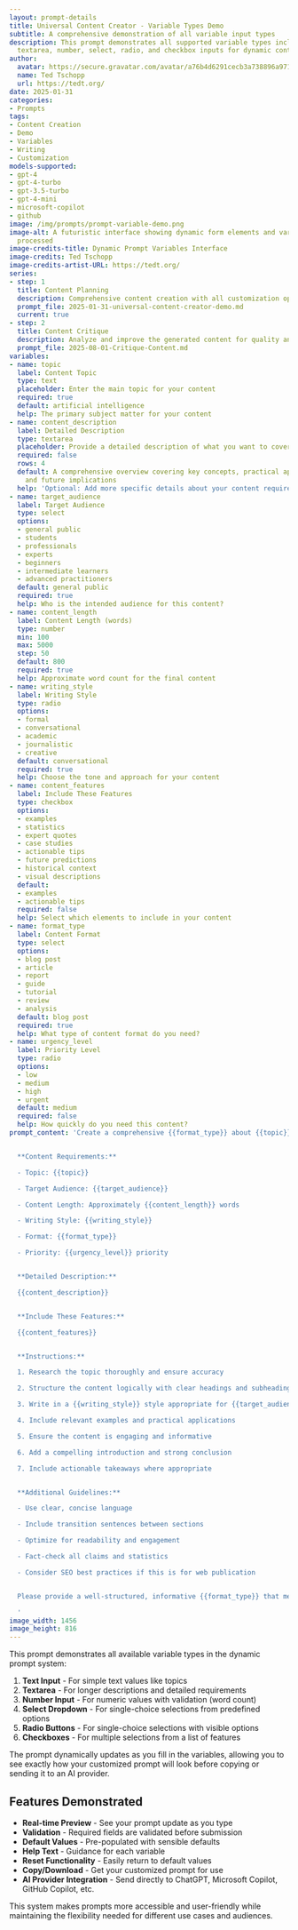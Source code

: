 ```yaml
---
layout: prompt-details
title: Universal Content Creator - Variable Types Demo
subtitle: A comprehensive demonstration of all variable input types
description: This prompt demonstrates all supported variable types including text,
  textarea, number, select, radio, and checkbox inputs for dynamic content creation.
author:
  avatar: https://secure.gravatar.com/avatar/a76b4d6291cecb3a738896a971bfb903?s=512&d=mp&r=g
  name: Ted Tschopp
  url: https://tedt.org/
date: 2025-01-31
categories:
- Prompts
tags:
- Content Creation
- Demo
- Variables
- Writing
- Customization
models-supported:
- gpt-4
- gpt-4-turbo
- gpt-3.5-turbo
- gpt-4-mini
- microsoft-copilot
- github
image: /img/prompts/prompt-variable-demo.png
image-alt: A futuristic interface showing dynamic form elements and variables being
  processed
image-credits-title: Dynamic Prompt Variables Interface
image-credits: Ted Tschopp
image-credits-artist-URL: https://tedt.org/
series:
- step: 1
  title: Content Planning
  description: Comprehensive content creation with all customization options
  prompt_file: 2025-01-31-universal-content-creator-demo.md
  current: true
- step: 2
  title: Content Critique
  description: Analyze and improve the generated content for quality and effectiveness
  prompt_file: 2025-08-01-Critique-Content.md
variables:
- name: topic
  label: Content Topic
  type: text
  placeholder: Enter the main topic for your content
  required: true
  default: artificial intelligence
  help: The primary subject matter for your content
- name: content_description
  label: Detailed Description
  type: textarea
  placeholder: Provide a detailed description of what you want to cover...
  required: false
  rows: 4
  default: A comprehensive overview covering key concepts, practical applications,
    and future implications
  help: 'Optional: Add more specific details about your content requirements'
- name: target_audience
  label: Target Audience
  type: select
  options:
  - general public
  - students
  - professionals
  - experts
  - beginners
  - intermediate learners
  - advanced practitioners
  default: general public
  required: true
  help: Who is the intended audience for this content?
- name: content_length
  label: Content Length (words)
  type: number
  min: 100
  max: 5000
  step: 50
  default: 800
  required: true
  help: Approximate word count for the final content
- name: writing_style
  label: Writing Style
  type: radio
  options:
  - formal
  - conversational
  - academic
  - journalistic
  - creative
  default: conversational
  required: true
  help: Choose the tone and approach for your content
- name: content_features
  label: Include These Features
  type: checkbox
  options:
  - examples
  - statistics
  - expert quotes
  - case studies
  - actionable tips
  - future predictions
  - historical context
  - visual descriptions
  default:
  - examples
  - actionable tips
  required: false
  help: Select which elements to include in your content
- name: format_type
  label: Content Format
  type: select
  options:
  - blog post
  - article
  - report
  - guide
  - tutorial
  - review
  - analysis
  default: blog post
  required: true
  help: What type of content format do you need?
- name: urgency_level
  label: Priority Level
  type: radio
  options:
  - low
  - medium
  - high
  - urgent
  default: medium
  required: false
  help: How quickly do you need this content?
prompt_content: 'Create a comprehensive {{format_type}} about {{topic}} for {{target_audience}}.


  **Content Requirements:**

  - Topic: {{topic}}

  - Target Audience: {{target_audience}}

  - Content Length: Approximately {{content_length}} words

  - Writing Style: {{writing_style}}

  - Format: {{format_type}}

  - Priority: {{urgency_level}} priority


  **Detailed Description:**

  {{content_description}}


  **Include These Features:**

  {{content_features}}


  **Instructions:**

  1. Research the topic thoroughly and ensure accuracy

  2. Structure the content logically with clear headings and subheadings

  3. Write in a {{writing_style}} style appropriate for {{target_audience}}

  4. Include relevant examples and practical applications

  5. Ensure the content is engaging and informative

  6. Add a compelling introduction and strong conclusion

  7. Include actionable takeaways where appropriate


  **Additional Guidelines:**

  - Use clear, concise language

  - Include transition sentences between sections

  - Optimize for readability and engagement

  - Fact-check all claims and statistics

  - Consider SEO best practices if this is for web publication


  Please provide a well-structured, informative {{format_type}} that meets these specifications.

  '
image_width: 1456
image_height: 816
---
```

This prompt demonstrates all available variable types in the dynamic prompt system:

1. **Text Input** - For simple text values like topics
2. **Textarea** - For longer descriptions and detailed requirements  
3. **Number Input** - For numeric values with validation (word count)
4. **Select Dropdown** - For single-choice selections from predefined options
5. **Radio Buttons** - For single-choice selections with visible options
6. **Checkboxes** - For multiple selections from a list of features

The prompt dynamically updates as you fill in the variables, allowing you to see exactly how your customized prompt will look before copying or sending it to an AI provider.

## Features Demonstrated

- **Real-time Preview** - See your prompt update as you type
- **Validation** - Required fields are validated before submission
- **Default Values** - Pre-populated with sensible defaults
- **Help Text** - Guidance for each variable
- **Reset Functionality** - Easily return to default values
- **Copy/Download** - Get your customized prompt for use
- **AI Provider Integration** - Send directly to ChatGPT, Microsoft Copilot, GitHub Copilot, etc.

This system makes prompts more accessible and user-friendly while maintaining the flexibility needed for different use cases and audiences.

